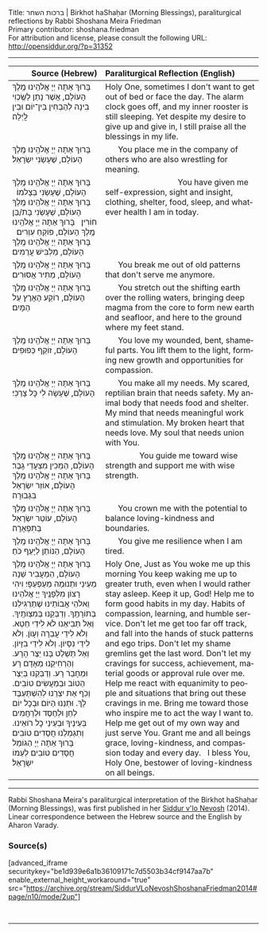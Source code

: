<html>
<head></head>
<body>
Title: ברכות השחר | Birkhot haShaḥar (Morning Blessings), paraliturgical reflections by Rabbi Shoshana Meira Friedman<br />
Primary contributor: shoshana.friedman<br />
For attribution and license, please consult the following URL: <a href="http://opensiddur.org/?p=31352">http://opensiddur.org/?p=31352</a>
<p />
<hr />

<table style="margin-left: auto;margin-right: auto;" class="draggable">
<thead><tr><th id="x" style="text-align: right;">Source (Hebrew)</th><th style="text-align: left;">Paraliturgical Reflection (English)</th></tr></thead>
<tbody>
<tr><td style="vertical-align:top;">
<div class="liturgy" lang="he">
בָּרוּךְ אַתָּה 
יְיָ אֱלֹהֵֽינוּ
מֶֽלֶךְ הָעוֹלָם, 
אֲשֶׁר נָתַן לַשֶּֽׂכְוִי בִינָה 
לְהַבְחִין בֵּין־יוֹם וּבֵין לָֽיְלָה׃
</span></div></td>
 
<td style="vertical-align:top;">
<div class="english" lang="en">
Holy One, 
sometimes I don't want to get out of bed or face the day.
The alarm clock goes off, and my inner rooster is still sleeping.
Yet despite my desire to give up and give in, 
I still praise all the blessings in my life.
</div></td></tr>


<tr><td style="vertical-align:top;">
<div class="liturgy" lang="he">
בָּרוּךְ אַתָּה 
יְיָ אֱלֹהֵֽינוּ
מֶֽלֶךְ הָעוֹלָם, 
שֶׁעָשַׂנִי יִשְׂרָאֵל׃
</span></div></td>
 
<td style="vertical-align:top;">
<div class="english" lang="en">
&nbsp;
&nbsp;
&nbsp;
You place me in the company of others who are also wrestling for meaning.
</div></td></tr>


<tr><td style="vertical-align:top;">
<div class="liturgy" lang="he">
בָּרוּךְ אַתָּה 
יְיָ אֱלֹהֵֽינוּ
מֶֽלֶךְ הָעוֹלָם, 
שֶׁעָשַׂנִי בְּצָלמוֹ׃
&nbsp;
בָּרוּךְ אַתָּה 
יְיָ אֱלֹהֵֽינוּ
מֶֽלֶךְ הָעוֹלָם, 
שֶׁעָשַׂנִי בָּת/בֵּן חוֹרִין׃
&nbsp;
בָּרוּךְ אַתָּה 
יְיָ אֱלֹהֵֽינוּ
מֶֽלֶךְ הָעוֹלָם, 
פּוֹקֵחַ עִוְרִים׃
&nbsp;
בָּרוּךְ אַתָּה 
יְיָ אֱלֹהֵֽינוּ
מֶֽלֶךְ הָעוֹלָם, מַלְבִּישׁ עֲרֻמִּים׃
</span></div></td>
 
<td style="vertical-align:top;">
<div class="english" lang="en">
&nbsp;
&nbsp;
&nbsp;
&nbsp;
&nbsp;
&nbsp;
&nbsp;
&nbsp;
&nbsp;
&nbsp;
&nbsp;
&nbsp;
&nbsp;
&nbsp;
&nbsp;
&nbsp;
&nbsp;
You have given me self-expression, sight and insight, clothing, shelter, food, sleep, and whatever health I am in today.
</div></td></tr>


<tr><td style="vertical-align:top;">
<div class="liturgy" lang="he">
בָּרוּךְ אַתָּה 
יְיָ אֱלֹהֵֽינוּ
מֶֽלֶךְ הָעוֹלָם, 
מַתִּיר אֲסוּרִים׃
</span></div></td>
 
<td style="vertical-align:top;">
<div class="english" lang="en">
&nbsp;
&nbsp;
&nbsp;
You break me out of old patterns that don't serve me anymore.
</div></td></tr>


<tr><td style="vertical-align:top;">
<div class="liturgy" lang="he">
בָּרוּךְ אַתָּה 
יְיָ אֱלֹהֵֽינוּ
מֶֽלֶךְ הָעוֹלָם, 
רוֹקַע הָאָרֶץ עַל הַמָּיִם׃
</span></div></td>
 
<td style="vertical-align:top;">
<div class="english" lang="en">
&nbsp;
&nbsp;
&nbsp;
You stretch out the shifting earth over the rolling waters, 
bringing deep magma from the core to form new earth and seafloor, 
and here to the ground where my feet stand.
</div></td></tr>


<tr><td style="vertical-align:top;">
<div class="liturgy" lang="he">
בָּרוּךְ אַתָּה 
יְיָ אֱלֹהֵֽינוּ
מֶֽלֶךְ הָעוֹלָם, 
זוֹקֵף כְּפוּפִים׃
</span></div></td>
 
<td style="vertical-align:top;">
<div class="english" lang="en">
&nbsp;
&nbsp;
&nbsp;
You love my wounded, bent, shameful parts. 
You lift them to the light, forming new growth and opportunities for compassion.
</div></td></tr>


<tr><td style="vertical-align:top;">
<div class="liturgy" lang="he">
בָּרוּךְ אַתָּה 
יְיָ אֱלֹהֵֽינוּ
מֶֽלֶךְ הָעוֹלָם, 
שֶׁעָשָׂה לִי כׇּל צָרְכִּי׃
</span></div></td>
 
<td style="vertical-align:top;">
<div class="english" lang="en">
&nbsp;
&nbsp;
&nbsp;
You make all my needs. 
My scared, reptilian brain that needs safety.
My animal body that needs food and shelter. 
My mind that needs meaningful work and stimulation. 
My broken heart that needs love.
My soul that needs union with You.
</div></td></tr>


<tr><td style="vertical-align:top;">
<div class="liturgy" lang="he">
בָּרוּךְ אַתָּה 
יְיָ אֱלֹהֵֽינוּ
מֶֽלֶךְ הָעוֹלָם, 
הַמֵּכִין מִצְעֲדֵי גָבֶר׃
&nbsp;
בָּרוּךְ אַתָּה 
יְיָ אֱלֹהֵֽינוּ
מֶֽלֶךְ הָעוֹלָם, 
אוֹזֵר יִשְׂרָאֵל בִּגְבוּרָה׃ 
</span></div></td>
 
<td style="vertical-align:top;">
<div class="english" lang="en">
&nbsp;
&nbsp;
&nbsp;
&nbsp;
&nbsp;
&nbsp;
&nbsp;
&nbsp;
You guide me toward wise strength and support me with wise strength.
</div></td></tr>


<tr><td style="vertical-align:top;">
<div class="liturgy" lang="he">
בָּרוּךְ אַתָּה 
יְיָ אֱלֹהֵֽינוּ
מֶֽלֶךְ הָעוֹלָם, 
עוֹטֵר יִשְׂרָאֵל בְּתִפְאָרָה׃
</span></div></td>
 
<td style="vertical-align:top;">
<div class="english" lang="en">
&nbsp;
&nbsp;
&nbsp;
You crown me with the potential to balance loving-kindness and boundaries.
</div></td></tr>


<tr><td style="vertical-align:top;">
<div class="liturgy" lang="he">
בָּרוּךְ אַתָּה 
יְיָ אֱלֹהֵֽינוּ
מֶֽלֶךְ הָעוֹלָם, 
הַנּוֹתֵן לַיָּעֵף כֹּחַ׃
</span></div></td>
 
<td style="vertical-align:top;">
<div class="english" lang="en">
&nbsp;
&nbsp;
&nbsp;
You give me resilience when I am tired.
</div></td></tr>


<tr><td style="vertical-align:top;">
<div class="liturgy" lang="he">
בָּרוּךְ אַתָּה 
יְיָ אֱלֹהֵֽינוּ
מֶֽלֶךְ הָעוֹלָם,
הַמַּעֲבִיר שֵׁנָה מֵעֵינַי וּתְנוּמָה מֵעַפְעַפָּי׃ 
וִיהִי רָצוֹן מִלְּפָנֶֽיךָ יְיָ אֱלֹהֵינוּ וֵאלֹהֵי אֲבוֹתֵינוּ 
שֶׁתַּרְגִּילֵנוּ בְּתוֹרָתֶֽךָ. 
וְדַבְּקֵנוּ בְּמִצְוֺתֶֽיךָ. 
וְאַל תְּבִיאֵנוּ לֹא לִידֵי חֵטְא. 
וְלֹא לִידֵי עֲבֵרָה וְעָוֺן. 
וְלֹא לִידֵי נִסָּיוֹן. וְלֹא לִידֵי בִזָּיוֹן. 
וְאַל תַּשְׁלֶט בָּנוּ יֵצֶר הָרָע. 
וְהַרְחִיקֵנוּ מֵאָדָם רָע וּמֵחָבֵר רָע. 
וְדַבְּקֵנוּ בְּיֵצֶר הַטוֹב וּבְמַעֲשִׂים טוֹבִים. 
וְכֹֽף אֶת יִצְרֵנוּ לְהִשְׁתַּעְבֶּד לָךְ. 
וּתְנֵנוּ הַיּוֹם וּבְכׇל יוֹם לְחֵן וּלְחֶסֶד וּלְרַחֲמִים בְּעֵינֶיךָ וּבְעֵינֵי כׇל רוֹאֵינוּ. 
וְתִגְמְלֵנוּ חֲסָדִים טוֹבִים׃ 
בָּרוּךְ אַתָּה יְיָ 
הַגּוֹמֵל חֲסָדִים טוֹבִים לְעַמּוֹ יִשְׂרָאֵל׃
</span></div></td>
 
<td style="vertical-align:top;">
<div class="english" lang="en">
Holy One,
Just as You woke me up this morning
You keep waking me up to greater truth,
even when I would rather stay asleep.
Keep it up, God!
Help me to form good habits in my day.
Habits of compassion, learning, and humble service.
Don't let me get too far off track, and fall into the hands of stuck patterns and ego trips.
Don't let my shame gremlins get the last word.
Don't let my cravings for success, achievement, material goods or approval rule over me.
&nbsp;
Help me react with equanimity to people and situations that bring out these cravings in me.
Bring me toward those who inspire me to act the way I want to.
Help me get out of my own way and just serve You.
Grant me and all beings grace, loving-kindness, and compassion today and every day.
&nbsp;
I bless You, Holy One, 
bestower of loving-kindness on all beings.
</div></td></tr>
</tbody></table>

<hr />

Rabbi Shoshana Meira's paraliturgical interpretation of the Birkhot haShaḥar (Morning Blessings), was first published in her <a href="/?p=9556">Siddur v'lo Nevosh</a> (2014). Linear correspondence between the Hebrew source and the English by Aharon Varady.

<h3>Source(s)</h3>

[advanced_iframe securitykey="be1d939e6a1b36109171c7d5503b34cf9147aa7b" enable_external_height_workaround="true" src="https://archive.org/stream/SiddurVLoNevoshShoshanaFriedman2014#page/n10/mode/2up"]

&nbsp;

<hr />

&nbsp;
</body>
</html>